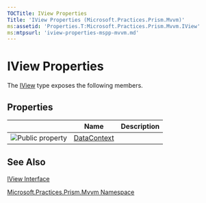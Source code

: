 ```yaml
---
TOCTitle: IView Properties
Title: 'IView Properties (Microsoft.Practices.Prism.Mvvm)'
ms:assetid: 'Properties.T:Microsoft.Practices.Prism.Mvvm.IView'
ms:mtpsurl: 'iview-properties-mspp-mvvm.md'
---
```


# IView Properties

The [IView](https://msdn.microsoft.com/en-us/library/microsoft.practices.prism.mvvm.iview(v=pandp.50)) type exposes the following members.

## Properties
|    | Name  | Description 
----------------------------------------------------------------------------------------------------------------------|----------------------------------------------------------------------------------------------|-------------|
| ![](https://msdn.microsoft.com/en-us/Dn736146.pubproperty(en-us,PandP.50).gif "Public property") | [DataContext](https://msdn.microsoft.com/en-us/library/microsoft.practices.prism.mvvm.iview.datacontext(v=pandp.50)) |             |

## See Also

[IView Interface](https://msdn.microsoft.com/en-us/library/microsoft.practices.prism.mvvm.iview(v=pandp.50))

[Microsoft.Practices.Prism.Mvvm Namespace](https://msdn.microsoft.com/en-us/library/microsoft.practices.prism.mvvm(v=pandp.50))
